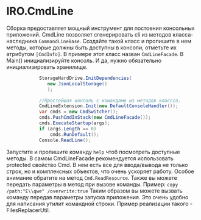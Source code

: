 # IRO.CmdLine

Сборка предоставляет мощный инструмент для постоения консольных приложений.
CmdLine позволяет сгенерировать cli из методов класса-наследника `CommandLineBase`. Создайте такой класс и пропишите в нем методы, которые должны быть доступны в консоли, отметьте их атрибутом `[CmdInfo]`.
В примере этот класс назван `CmdLineFacade`. 
В Main() инициализируйте консоль. И да, нужно обязательно инициализировать хранилище.
```csharp
            StorageHardDrive.InitDependencies(
               new JsonLocalStorage()
               );

            //Простейшая консоль с командами из методов классса.
            CmdLineExtension.Init(new DefaultConsoleHandler());
            var cmds = new CmdSwitcher();
            cmds.PushCmdInStack(new CmdLineFacade());
            cmds.ExecuteStartup(args);
            if (args.Length == 0) 
                cmds.RunDefault();
            Console.ReadLine();
```
Запустите и пропишите команду `help` чтоб посмотреть доступные методы.
В самом CmdLineFacade рекомендуется использовать protected свойство Cmd.
В нем есть все для ввода/вывода не только строк, но и комплексных объектов, что очень ускоряет работу.
Особое внимание обратите на метод `Cmd.ReadResource`.
Также вы можете передать параметры в метод при вызове команды. Пример:
`copy /path:"E\\qwe" /overwrite:true`
Таким образом вы можете вызвать команду передав параметры запуска приложения. Это очень удобно для написания утилит командной строки.
Пример реализации такого - FilesReplacerUtil.